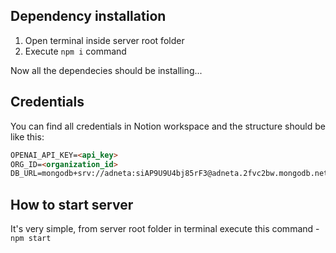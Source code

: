 ## Dependency installation
1. Open terminal inside server root folder
2. Execute `npm i` command

Now all the dependecies should be installing...

## Credentials
You can find all credentials in Notion workspace and the structure should be like this:

```markdown
OPENAI_API_KEY=<api_key>
ORG_ID=<organization_id>
DB_URL=mongodb+srv://adneta:siAP9U9U4bj85rF3@adneta.2fvc2bw.mongodb.net/auth
```

## How to start server
It's very simple, from server root folder in terminal execute this command - `npm start`
